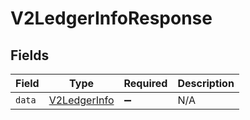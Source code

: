 # V2LedgerInfoResponse


## Fields

| Field                                               | Type                                                | Required                                            | Description                                         |
| --------------------------------------------------- | --------------------------------------------------- | --------------------------------------------------- | --------------------------------------------------- |
| `data`                                              | [V2LedgerInfo](../../models/shared/V2LedgerInfo.md) | :heavy_minus_sign:                                  | N/A                                                 |